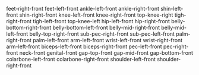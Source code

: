 feet-right-front
feet-left-front
ankle-left-front
ankle-right-front
shin-left-front
shin-right-front
knee-left-front
knee-right-front
top-knee-right
tigh-right-front
tigh-left-front
top-knee-left
hip-left-front
hip-right-front
belly-bottom-right-front
belly-bottom-left-front
belly-mid-right-front
belly-mid-left-front
belly-top-right-front
sub-pec-right-front
sub-pec-left-front
palm-right-front
palm-left-front
arm-left-front
wrist-left-front
wrist-right-front
arm-left-front
biceps-left-front
biceps-right-front
pec-left-front
pec-right-front
neck-front
genital-front
gap-top-front
gap-mid-front
gap-bottom-front
colarbone-left-front
colarbone-right-front
shoulder-left-front
shoulder-right-front
